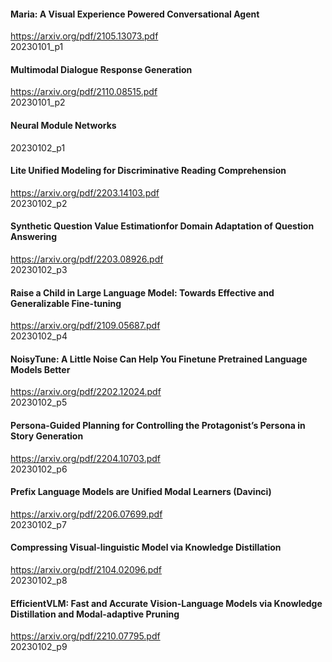 #### Maria: A Visual Experience Powered Conversational Agent
https://arxiv.org/pdf/2105.13073.pdf  
20230101_p1

#### Multimodal Dialogue Response Generation
https://arxiv.org/pdf/2110.08515.pdf    
20230101_p2

#### Neural Module Networks
20230102_p1

#### Lite Unified Modeling for Discriminative Reading Comprehension
https://arxiv.org/pdf/2203.14103.pdf      
20230102_p2

#### Synthetic Question Value Estimationfor Domain Adaptation of Question Answering
https://arxiv.org/pdf/2203.08926.pdf      
20230102_p3

#### Raise a Child in Large Language Model: Towards Effective and Generalizable Fine-tuning
https://arxiv.org/pdf/2109.05687.pdf    
20230102_p4

#### NoisyTune: A Little Noise Can Help You Finetune Pretrained Language Models Better
https://arxiv.org/pdf/2202.12024.pdf    
20230102_p5

#### Persona-Guided Planning for Controlling the Protagonist’s Persona in Story Generation
https://arxiv.org/pdf/2204.10703.pdf    
20230102_p6

#### Prefix Language Models are Unified Modal Learners (Davinci)
https://arxiv.org/pdf/2206.07699.pdf    
20230102_p7

#### Compressing Visual-linguistic Model via Knowledge Distillation
https://arxiv.org/pdf/2104.02096.pdf    
20230102_p8

#### EfficientVLM: Fast and Accurate Vision-Language Models via Knowledge Distillation and Modal-adaptive Pruning
https://arxiv.org/pdf/2210.07795.pdf    
20230102_p9
